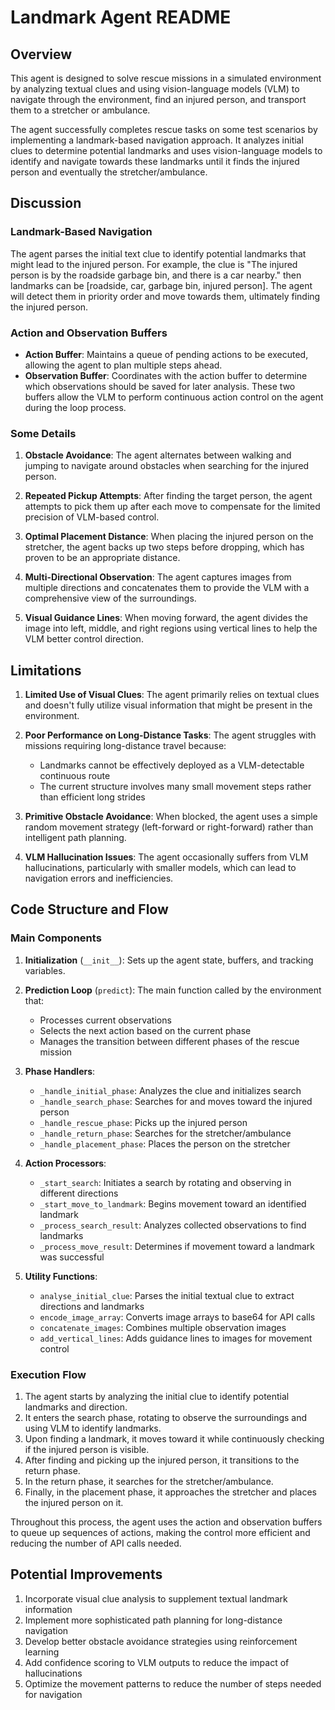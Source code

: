# Landmark Agent README

## Overview

This agent is designed to solve rescue missions in a simulated environment by analyzing textual clues and using vision-language models (VLM) to navigate through the environment, find an injured person, and transport them to a stretcher or ambulance.

The agent successfully completes rescue tasks on some test scenarios by implementing a landmark-based navigation approach. It analyzes initial clues to determine potential landmarks and uses vision-language models to identify and navigate towards these landmarks until it finds the injured person and eventually the stretcher/ambulance.


## Discussion

### Landmark-Based Navigation
The agent parses the initial text clue to identify potential landmarks that might lead to the injured person. 
For example, the clue is "The injured person is by the roadside garbage bin, and there is a car nearby."
then landmarks can be [roadside, car, garbage bin, injured person]. The agent will detect them in priority order and move towards them, ultimately finding the injured person.


### Action and Observation Buffers
- **Action Buffer**: Maintains a queue of pending actions to be executed, allowing the agent to plan multiple steps ahead.
- **Observation Buffer**: Coordinates with the action buffer to determine which observations should be saved for later analysis.
These two buffers allow the VLM to perform continuous action control on the agent during the loop process.


### Some Details

1. **Obstacle Avoidance**: The agent alternates between walking and jumping to navigate around obstacles when searching for the injured person.

2. **Repeated Pickup Attempts**: After finding the target person, the agent attempts to pick them up after each move to compensate for the limited precision of VLM-based control.

3. **Optimal Placement Distance**: When placing the injured person on the stretcher, the agent backs up two steps before dropping, which has proven to be an appropriate distance.

4. **Multi-Directional Observation**: The agent captures images from multiple directions and concatenates them to provide the VLM with a comprehensive view of the surroundings.

5. **Visual Guidance Lines**: When moving forward, the agent divides the image into left, middle, and right regions using vertical lines to help the VLM better control direction.

## Limitations

1. **Limited Use of Visual Clues**: The agent primarily relies on textual clues and doesn't fully utilize visual information that might be present in the environment.

2. **Poor Performance on Long-Distance Tasks**: The agent struggles with missions requiring long-distance travel because:
   - Landmarks cannot be effectively deployed as a VLM-detectable continuous route
   - The current structure involves many small movement steps rather than efficient long strides

3. **Primitive Obstacle Avoidance**: When blocked, the agent uses a simple random movement strategy (left-forward or right-forward) rather than intelligent path planning.

4. **VLM Hallucination Issues**: The agent occasionally suffers from VLM hallucinations, particularly with smaller models, which can lead to navigation errors and inefficiencies.

## Code Structure and Flow

### Main Components

1. **Initialization** (`__init__`): Sets up the agent state, buffers, and tracking variables.

2. **Prediction Loop** (`predict`): The main function called by the environment that:
   - Processes current observations
   - Selects the next action based on the current phase
   - Manages the transition between different phases of the rescue mission

3. **Phase Handlers**:
   - `_handle_initial_phase`: Analyzes the clue and initializes search
   - `_handle_search_phase`: Searches for and moves toward the injured person
   - `_handle_rescue_phase`: Picks up the injured person
   - `_handle_return_phase`: Searches for the stretcher/ambulance
   - `_handle_placement_phase`: Places the person on the stretcher

4. **Action Processors**:
   - `_start_search`: Initiates a search by rotating and observing in different directions
   - `_start_move_to_landmark`: Begins movement toward an identified landmark
   - `_process_search_result`: Analyzes collected observations to find landmarks
   - `_process_move_result`: Determines if movement toward a landmark was successful

5. **Utility Functions**:
   - `analyse_initial_clue`: Parses the initial textual clue to extract directions and landmarks
   - `encode_image_array`: Converts image arrays to base64 for API calls
   - `concatenate_images`: Combines multiple observation images
   - `add_vertical_lines`: Adds guidance lines to images for movement control

### Execution Flow

1. The agent starts by analyzing the initial clue to identify potential landmarks and direction.
2. It enters the search phase, rotating to observe the surroundings and using VLM to identify landmarks.
3. Upon finding a landmark, it moves toward it while continuously checking if the injured person is visible.
4. After finding and picking up the injured person, it transitions to the return phase.
5. In the return phase, it searches for the stretcher/ambulance.
6. Finally, in the placement phase, it approaches the stretcher and places the injured person on it.

Throughout this process, the agent uses the action and observation buffers to queue up sequences of actions, making the control more efficient and reducing the number of API calls needed.

## Potential Improvements

1. Incorporate visual clue analysis to supplement textual landmark information
2. Implement more sophisticated path planning for long-distance navigation
3. Develop better obstacle avoidance strategies using reinforcement learning
4. Add confidence scoring to VLM outputs to reduce the impact of hallucinations
5. Optimize the movement patterns to reduce the number of steps needed for navigation